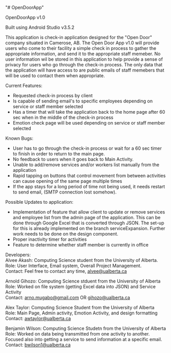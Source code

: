 "# OpenDoorApp" 

OpenDoorApp v1.0

Built using Android Studio v3.5.2

This application is check-in application designed for the "Open Door" company situated in Camerose, AB.
The Open Door App v1.0 will provide users who come to their facility a simple check in process to gather the appropriate information, and send it to the appropriate staff memeber. No user information wil be stored in this application to help provide a sense of privacy for users who go through the check-in process. The only data that the application will have access to are public emails of staff memebers that will be used to contact them when appropriate.

Current Features:
- Requested check-in process by client
- Is capable of sending email's to specific employees depending on service or staff member selected
- Has a timer that will take the application back to the home page after 60 sec when in the middle of the check-in process
- Emotion check page will be used depending on service or staff member selected

Known Bugs:
- User has to go through the check-in process or wait for a 60 sec timer to finish in order to return to the main page.
- No feedback to users when it goes back to Main Activity.
- Unable to add/remove services and/or workers list manually from the application
- Rapid tapping on buttons that control movement from between activities can cause opening of the same page multiple times
- If the app stays for a long period of time not being used, it needs restart to send email, (SMTP connection lost somehow).

Possible Updates to application:
- Implementation of feature that allow client to update or remove services and employee list from the admin page of the                application. This can be done through Google Excel that is converted through JSON. The set-up for this is already             implemented on the branch serviceExpansion. Further work needs to be done on the design component.
- Proper inactivity timer for activities
- Feature to determine whether staff member is currently in office

Developers:<br/>
Alvee Akash: Computing Science student from the University of Alberta.<br/>
Role: User Interface, Email system, Overall Project Management.<br/>
Contact: Feel free to contact any time, alvee@ualberta.ca

Arnold Gihozo: Computing Science stduent from the University of Alberta<br/>
Role: Worked on file system (getting Excel data into JSON) and Service Activity<br/>
Contact: arno.mugabo@gmail.com OR gihozo@ualberta.ca

Alex Taylor: Computing Science Student from  the University of Alberta<br/>
Role: Main Page, Admin activity, Emotion Activity, and design formatting<br/>
Contact: awtaylor@ualberta.ca

Benjamin Wilson: Computing Science Studetn from the University of Alberta<br/>
Role: Worked on data being transmitted from one activity to another. Focused also into getting a service to send information at a specific email.<br/>
Contact: bwilson1@ualberta.ca
